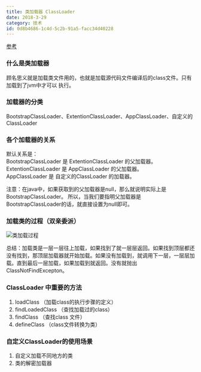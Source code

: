 ```yaml
---
title: 类加载器 ClassLoader
date: 2018-3-29
category: 技术
id: 0d8b4686-1c4d-5c2b-91a5-facc34d40228
---
```


[参考](https://blog.csdn.net/briblue/article/details/54973413)

### 什么是类加载器
顾名思义就是加载类文件用的，也就是加载源代码文件编译后的class文件。只有加载到了jvm中才可以
执行。

### 加载器的分类
BootstrapClassLoader、ExtentionClassLoader、AppClassLoader、自定义的ClassLoader

### 各个加载器的关系
默认关系是：  
BootstrapClassLoader 是 ExtentionClassLoader 的父加载器。  
ExtentionClassLoader 是 AppClassLoader 的父加载器。  
AppClassLoader 是 自定义的ClassLoader 的加载器。

注意：在java中，如果获取到的父加载器是null，那么就说明实际上是BootstrapClassLoader。
所以，当我们要指明父加载器是BootstrapClassLoader的话，就直接设置为null即可。

### 加载类的过程（双亲委派）
![类加载过程](http://qiniu.blog.sslfer.com/7548088943b82ee61f06fbcdd1ad1cf1.png)

总结：加载类是一层一层往上加载，如果找到了就一层层返回。如果找到顶层都还没有找到，那顶层加载器就开始加载。如果没有加载到，就调用下一层，一层层加载。直到最后一层加载，如果加载到就返回。没有就抛出ClassNotFindExcepton。

### ClassLoader 中重要的方法
1. loadClass （加载class的执行步骤的定义）
2. findLoadedClass （查找加载过的class）
3. findClass （查找class 文件）
4. defineClass （class文件转换为类）

### 自定义ClassLoader的使用场景
1. 自定义加载不同地方的类
2. 类的解密加载器
